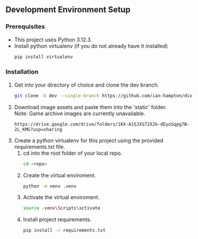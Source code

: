 ## Development Environment Setup

### Prerequisites
* This project uses Python 3.12.3.
* Install python virtualenv (if you do not already have it installed)
    ```sh
    pip install virtualenv
    ```

### Installation

1. Get into your directory of choice and clone the dev branch.
    ```sh
   git clone -b dev --single-branch https://github.com/ian-hampton/divided-we-stand-prototype.git divided-we-stand-prototype-dev
   ```
2. Download image assets and paste them into the 'static' folder.  
    Note: Game archive images are currently unavailable.
    ```
    https://drive.google.com/drive/folders/1KX-A1SJXS72XJk-dEyoSqpg7B-2L_KMG?usp=sharing
    ```
3. Create a python virtualenv for this project using the provided requirements.txt file.
    1. cd into the root folder of your local repo.
        ```sh
        cd <repo>
        ```
    2. Create the virtual enviroment.
        ```sh
        python -m venv .venv
        ```
    3. Activate the virtual enviroment.
        ```sh
        source .venv\Scripts\activate
        ```
    4. Install project requirements.
        ```sh
        pip install -r requirements.txt
        ```
